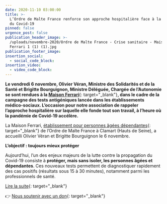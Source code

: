 ```yaml
---
date: 2020-11-10 03:00:00
title: >-
  L’Ordre de Malte France renforce son approche hospitalière face à la vague 2
  du Covid-19
pinned: false
urgence_post: false
publication_header_image: >-
  /uploads/novembre-2020/Ordre de Malte France - Crise sanitaire - Maison
  Ferrari 1 (1) (1).jpg
publication_footer_image:
insertion_social:
  - social_code_block:
insertion_video:
  - video_code_block:
---
```


**Le vendredi 6 novembre, Olivier Véran, Ministre des Solidarités et de la Santé et Brigitte Bourguignon, Ministre Déléguée, Chargée de l’Autonomie se sont rendues &agrave; la&nbsp;**[**Maison Ferrari**](https://etablissements.ordredemaltefrance.org/ehpad/maison-ferrari/){: target="_blank"}**, dans le cadre de la campagne des tests antigéniques lancée dans les établissements médico-sociaux. L’occasion pour notre association de rappeler l’approche hospitali&egrave;re sur laquelle elle fonde tout son travail, &agrave; l’heure o&ugrave; la pandémie de Covid-19 accél&egrave;re.**

La Maison Ferrari, [établissement pour personnes &acirc;gées dépendantes](https://www.ordredemaltefrance.org/actions-en-france/sante/dependance-et-alzheimer){: target="_blank"} de l’Ordre de Malte France &agrave; Clamart (Hauts de Seine), a accueilli Olivier Véran et Brigitte Bourguignon le 6 novembre.

**L’objectif : toujours mieux protéger**

Aujourd’hui, l’un des enjeux majeurs de la lutte contre la propagation du Covid-19 consiste &agrave; **protéger, mais sans isoler, les personnes &acirc;gées et dépendantes**. Ces nouveaux tests permettent de diagnostiquer rapidement des cas positifs (résultats sous 15 &agrave; 30 minutes), notamment parmi les professionnels de santé.

[Lire la suite](https://www.ordredemaltefrance.org/actualites/sante/face-a-l-ampleur-de-la-crise-sanitaire-notre-approche-hospitaliere-est-renforcee){: target="_blank"}

👉&nbsp;[Nous soutenir avec un don](https://don.ordredemaltefrance.org/?cid=11&amp;reserved_code_origine=Webcovid){: target="_blank"}